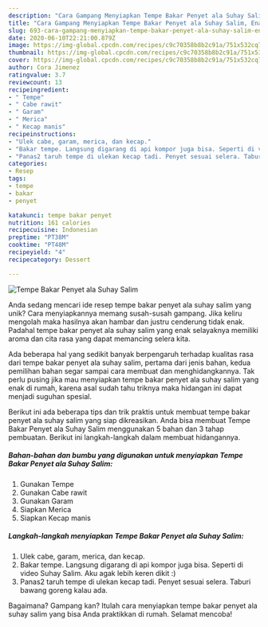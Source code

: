 ```yaml
---
description: "Cara Gampang Menyiapkan Tempe Bakar Penyet ala Suhay Salim, Enak Banget"
title: "Cara Gampang Menyiapkan Tempe Bakar Penyet ala Suhay Salim, Enak Banget"
slug: 693-cara-gampang-menyiapkan-tempe-bakar-penyet-ala-suhay-salim-enak-banget
date: 2020-06-10T22:21:00.879Z
image: https://img-global.cpcdn.com/recipes/c9c70358b8b2c91a/751x532cq70/tempe-bakar-penyet-ala-suhay-salim-foto-resep-utama.jpg
thumbnail: https://img-global.cpcdn.com/recipes/c9c70358b8b2c91a/751x532cq70/tempe-bakar-penyet-ala-suhay-salim-foto-resep-utama.jpg
cover: https://img-global.cpcdn.com/recipes/c9c70358b8b2c91a/751x532cq70/tempe-bakar-penyet-ala-suhay-salim-foto-resep-utama.jpg
author: Cora Jimenez
ratingvalue: 3.7
reviewcount: 13
recipeingredient:
- " Tempe"
- " Cabe rawit"
- " Garam"
- " Merica"
- " Kecap manis"
recipeinstructions:
- "Ulek cabe, garam, merica, dan kecap."
- "Bakar tempe. Langsung digarang di api kompor juga bisa. Seperti di video Suhay Salim. Aku agak lebih keren dikit :)"
- "Panas2 taruh tempe di ulekan kecap tadi. Penyet sesuai selera. Taburi bawang goreng kalau ada."
categories:
- Resep
tags:
- tempe
- bakar
- penyet

katakunci: tempe bakar penyet 
nutrition: 161 calories
recipecuisine: Indonesian
preptime: "PT38M"
cooktime: "PT48M"
recipeyield: "4"
recipecategory: Dessert

---
```



![Tempe Bakar Penyet ala Suhay Salim](https://img-global.cpcdn.com/recipes/c9c70358b8b2c91a/751x532cq70/tempe-bakar-penyet-ala-suhay-salim-foto-resep-utama.jpg)

Anda sedang mencari ide resep tempe bakar penyet ala suhay salim yang unik? Cara menyiapkannya memang susah-susah gampang. Jika keliru mengolah maka hasilnya akan hambar dan justru cenderung tidak enak. Padahal tempe bakar penyet ala suhay salim yang enak selayaknya memiliki aroma dan cita rasa yang dapat memancing selera kita.



Ada beberapa hal yang sedikit banyak berpengaruh terhadap kualitas rasa dari tempe bakar penyet ala suhay salim, pertama dari jenis bahan, kedua pemilihan bahan segar sampai cara membuat dan menghidangkannya. Tak perlu pusing jika mau menyiapkan tempe bakar penyet ala suhay salim yang enak di rumah, karena asal sudah tahu triknya maka hidangan ini dapat menjadi suguhan spesial.


Berikut ini ada beberapa tips dan trik praktis untuk membuat tempe bakar penyet ala suhay salim yang siap dikreasikan. Anda bisa membuat Tempe Bakar Penyet ala Suhay Salim menggunakan 5 bahan dan 3 tahap pembuatan. Berikut ini langkah-langkah dalam membuat hidangannya.

<!--inarticleads1-->

##### Bahan-bahan dan bumbu yang digunakan untuk menyiapkan Tempe Bakar Penyet ala Suhay Salim:

1. Gunakan  Tempe
1. Gunakan  Cabe rawit
1. Gunakan  Garam
1. Siapkan  Merica
1. Siapkan  Kecap manis




<!--inarticleads2-->

##### Langkah-langkah menyiapkan Tempe Bakar Penyet ala Suhay Salim:

1. Ulek cabe, garam, merica, dan kecap.
1. Bakar tempe. Langsung digarang di api kompor juga bisa. Seperti di video Suhay Salim. Aku agak lebih keren dikit :)
1. Panas2 taruh tempe di ulekan kecap tadi. Penyet sesuai selera. Taburi bawang goreng kalau ada.




Bagaimana? Gampang kan? Itulah cara menyiapkan tempe bakar penyet ala suhay salim yang bisa Anda praktikkan di rumah. Selamat mencoba!
